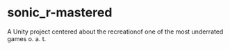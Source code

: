 # sonic_r-mastered
A Unity project centered about the recreationof one of the most underrated games o. a. t.
